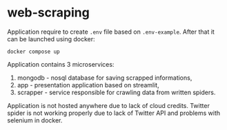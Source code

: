 # web-scraping

Application require to create `.env` file based on `.env-example`. After that it can be launched using docker:

```
docker compose up
```

Application contains 3 microservices:<br />
1. mongodb - nosql database for saving scrapped informations,
2. app - presentation application based on streamlit,
3. scrapper - service responsible for crawling data from written spiders.

Application is not hosted anywhere due to lack of cloud credits.
Twitter spider is not working properly due to lack of Twitter API and problems with selenium in docker.